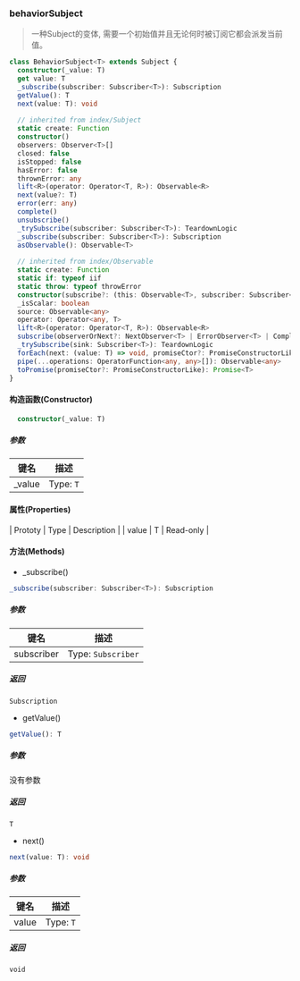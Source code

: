 ### behaviorSubject <icon badge type='class'/> 
> 一种Subject的变体, 需要一个初始值并且无论何时被订阅它都会派发当前值。
```ts
class BehaviorSubject<T> extends Subject {
  constructor(_value: T)
  get value: T
  _subscribe(subscriber: Subscriber<T>): Subscription
  getValue(): T
  next(value: T): void
 
  // inherited from index/Subject
  static create: Function
  constructor()
  observers: Observer<T>[]
  closed: false
  isStopped: false
  hasError: false
  thrownError: any
  lift<R>(operator: Operator<T, R>): Observable<R>
  next(value?: T)
  error(err: any)
  complete()
  unsubscribe()
  _trySubscribe(subscriber: Subscriber<T>): TeardownLogic
  _subscribe(subscriber: Subscriber<T>): Subscription
  asObservable(): Observable<T>
 
  // inherited from index/Observable
  static create: Function
  static if: typeof iif
  static throw: typeof throwError
  constructor(subscribe?: (this: Observable<T>, subscriber: Subscriber<T>) => TeardownLogic)
  _isScalar: boolean
  source: Observable<any>
  operator: Operator<any, T>
  lift<R>(operator: Operator<T, R>): Observable<R>
  subscribe(observerOrNext?: NextObserver<T> | ErrorObserver<T> | CompletionObserver<T> | ((value: T) => void), error?: (error: any) => void, complete?: () => void): Subscription
  _trySubscribe(sink: Subscriber<T>): TeardownLogic
  forEach(next: (value: T) => void, promiseCtor?: PromiseConstructorLike): Promise<void>
  pipe(...operations: OperatorFunction<any, any>[]): Observable<any>
  toPromise(promiseCtor?: PromiseConstructorLike): Promise<T>
}
```
#### 构造函数(Constructor)
  ```ts
    constructor(_value: T)
  ```
  ##### 参数
  | 键名 | 描述 | 
  | --- | --- | 
  | _value | Type: `T` |

#### 属性(Properties)
  | Prototy | Type | Description |
  | value | T | Read-only |

#### 方法(Methods)
  * _subscribe()

  ```ts
  _subscribe(subscriber: Subscriber<T>): Subscription
  ```
  ##### 参数
  | 键名 | 描述 |
  | --- | --- |
  | subscriber | Type: `Subscriber` | 
  ##### 返回
  `Subscription`

  * getValue()

  ```ts
  getValue(): T
  ```
  ##### 参数
  没有参数
  ##### 返回
  `T`
  * next()
  
  ```ts
  next(value: T): void
  ```
  ##### 参数
  | 键名 | 描述 |
  | --- | --- 
  | value | Type: `T` | 
  ##### 返回
  `void`



